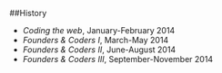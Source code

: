 ##History

* *Coding the web*, January-February 2014
* *Founders & Coders I*, March-May 2014
* *Founders & Coders II*, June-August 2014
* *Founders & Coders III*, September-November 2014



